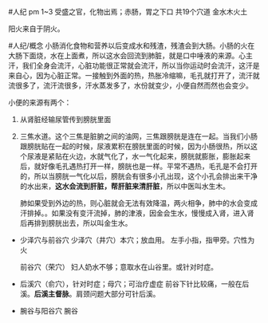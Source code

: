 #人纪 
pm 1~3
受盛之官，化物出焉；赤肠，胃之下口
共19个穴道
金水木火土

阳火来自于阴火。

#人纪/概念 
小肠消化食物和营养以后变成水和残渣，残渣会到大肠。小肠的火在大肠下面烧，水在上面煮，所以这水会回流到肺脏，就是口中唾液的来源。心主汗，我们全身会流汗，心脏功能很正常就会流汗，所以当你运动时会流汗，这汗是来自心，因为心脏正常。一接触到外面的热，热胀冷缩嘛，毛孔就打开了，流汗就流很多了，流汗流很多，汗水蒸发多了，水份就变少，小便自然而然也会变少。

小便的来源有两个：
1. 从肾脏经输尿管传到膀胱里面
2. 三焦水道。这个三焦是脏腑之间的油网，三焦跟膀胱是连在一起。当我们小肠跟膀胱贴在一起的时候，尿液累积在膀胱里面的时候，因为小肠很热，所以这个尿液是紧贴在火边，水就气化了，水一气化起来，膀胱就膨胀，膨胀起来后，就好像毛孔遇热打开一样，膀胱也是一样。平常不遇热，毛孔是不会打开的，所以当膀胱一气化以后，膀胱会有很多小孔出现，这个小孔会排出来干净的水出来，**这水会流到肝脏，帮肝脏来清肝脏**，所以中医叫水生木。
   
   肺如果受到外边的热，则心脏就会无法有效降温，两火相争，肺中的水会变成汗排掉。。如果没有变汗流掉，肺的津液，因金会生水，慢慢成入肾，进入肾后再排到膀胱出去，所以叫金生水。


- 少泽穴与前谷穴
  少泽穴（井穴）本穴；放血用。
  左手小指，指甲旁。穴性为火
  
  前谷穴（荣穴）
  妇人奶水不够；意取水在山谷里。或针对时症。

- 后溪穴（俞穴），针对时症；母穴；可治疗虚症
  前谷下针比较痛，一般在后溪。**后溪主督脉**。肩颈问题大部分可针后溪。

- 腕谷与阳谷穴
  腕谷
  




















